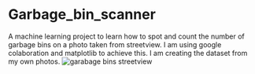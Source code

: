 # Garbage_bin_scanner

A machine learning project to learn how to spot and count
the number of garbage bins on a photo taken from streetview.
I am using google colaboration and matplotlib to achieve this.
I am creating the dataset from my own photos.
![garabage bins streetview](https://res.cloudinary.com/djunroohl/image/upload/v1700420679/Garabage_bin_scanner/cyhjr6q4lbaxhaxrmvsu.png)
